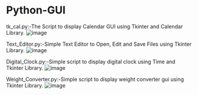 # Python-GUI

tk_cal.py:-The Script to display Calendar GUI using Tkinter and Calendar Library.
![image](https://user-images.githubusercontent.com/42490741/119562587-219b5600-bdc4-11eb-9d10-313bfc388a29.png)


Text_Editor.py:-Simple Text Editor to Open, Edit and Save Files using Tkinter Library.
![image](https://user-images.githubusercontent.com/42490741/119803098-c456f000-befc-11eb-81e5-0e82d401e314.png)

Digital_Clock.py:-Simple script to display digital clock using Time and Tkinter Library.
![image](https://user-images.githubusercontent.com/42490741/120032887-7b945980-c018-11eb-9867-63f6997b52b1.png)

Weight_Converter.py:-Simple script to display weight converter gui using Tkinter Library.
![image](https://user-images.githubusercontent.com/42490741/120118751-b978b580-c1b1-11eb-941b-9809749ff8e0.png)





